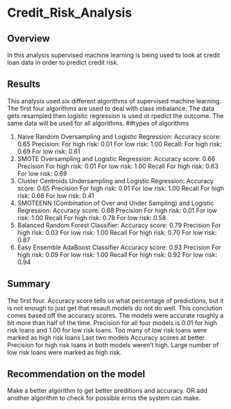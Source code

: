 # Credit_Risk_Analysis
## Overview
In this analysis supervised machine learning is being used to look at credit loan data in order to predict credit risk. 
## Results
This analysis  used six different algorithms of supervised machine learning. The first four algorithms are used  to deal with class imbalance. The data gets resampled then logistic regression is used ot rpedict the outcome. The same data will be used for all algorithms.
##types of algorithms
1. Naive Random Oversampling and Logistic Regression:
Accuracy score: 0.65
Precision:
For high risk: 0.01
For low risk: 1.00
Recall:
For high risk: 0.69
For low risk: 0.61
2. SMOTE Oversampling and Logistic Regression: 
Accuracy score: 0.66
Precision
For high risk: 0.01
For low risk: 1.00
Recall
For high risk: 0.63
For low risk: 0.69
3.  Cluster Centroids Undersampling and Logistic Regression:
Accuracy score: 0.65
Precision
For high risk: 0.01
For low risk: 1.00
Recall
For high risk: 0.68
For low risk: 0.41
4.  SMOTEENN (Combination of Over and Under Sampling) and Logistic Regression:
Accuracy score: 0.68
Precision
For high risk: 0.01
For low risk: 1.00
Recall
For high risk: 0.78
For low risk: 0.58
5.  Balanced Random Forest Classifier:
Accuracy score: 0.79
Precision
For high risk: 0.03
For low risk: 1.00
Recall
For high risk: 0.70
For low risk: 0.87
6. Easy Ensemble AdaBoost Classifier
Accuracy score: 0.93
Precision
For high risk: 0.09
For low risk: 1.00
Recall
For high risk: 0.92
For low risk: 0.94
## Summary
The first four. 
Accuracy score tells us what percentage of predictions, but it is not enough to just get that resault.models do not do well. This conclution comes based off the accuracy scores. The models were accurate roughly a bit more than half of the time. Precision for all four models is 0.01 for high risk loans and 1.00 for low risk loans. Too many of low risk loans were marked as high risk loans 
Last two models
Accuracy scores at better. Precision for high risk loans in both models weren’t high. Large number of low risk loans were marked as high risk.
## Recommendation on the model
Make a better algorithm to get better preditions and accuracy. OR add another algorithm to check for possible erros the system can make. 
